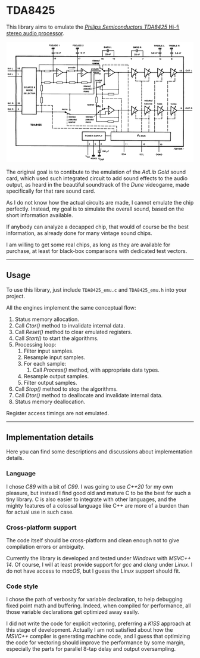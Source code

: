 # TDA8425

This library aims to emulate the
[*Philips Semiconductors TDA8425* Hi-fi stereo audio processor](doc/TDA8425.pdf).

![Block diagram](doc/block_diagram.png)

The original goal is to contibute to the emulation of the *AdLib Gold* sound
card, which used such integrated circuit to add sound effects to the audio
output, as heard in the beautiful soundtrack of the *Dune* videogame, made
specifically for that rare sound card.

As I do not know how the actual circuits are made, I cannot emulate the chip
perfectly. Instead, my goal is to simulate the overall sound, based on the
short information available.

If anybody can analyze a decapped chip, that would of course be the best
information, as already done for many vintage sound chips.

I am willing to get some real chips, as long as they are available for
purchase, at least for black-box comparisons with dedicated test vectors.

_______________________________________________________________________________

## Usage

To use this library, just include `TDA8425_emu.c` and `TDA8425_emu.h`
into your project.

All the engines implement the same conceptual flow:

1. Status memory allocation.
2. Call *Ctor()* method to invalidate internal data.
3. Call *Reset()* method to clear emulated registers.
5. Call *Start()* to start the algorithms.
6. Processing loop:
    1. Filter input samples.
    2. Resample input samples.
    3. For each sample:
       1. Call *Process()* method, with appropriate data types.
    4. Resample output samples.
    5. Filter output samples.
7. Call *Stop()* method to stop the algorithms.
8. Call *Dtor()* method to deallocate and invalidate internal data.
9. Status memory deallocation.

Register access timings are not emulated.

_______________________________________________________________________________

## Implementation details

Here you can find some descriptions and discussions about implementation
details.


### Language

I chose *C89* with a bit of *C99*. I was going to use *C++20* for my own
pleasure, but instead I find good old and mature C to be the best for such a
tiny library. C is also easier to integrate with other languages, and the
mighty features of a colossal language like C++ are more of a burden than for
actual use in such case.


### Cross-platform support

The code itself should be cross-platform and clean enough not to give
compilation errors or ambiguity.

Currently the library is developed and tested under *Windows* with *MSVC++ 14*.
Of course, I will at least provide support for *gcc* and *clang* under *Linux*.
I do not have access to *macOS*, but I guess the *Linux* support should fit.


### Code style

I chose the path of verbosity for variable declaration, to help debugging fixed
point math and buffering. Indeed, when compiled for performance, all those
variable declarations get optimized away easily.

I did not write the code for explicit vectoring, preferring a *KISS* approach
at this stage of development. Actually I am not satisfied about how the
*MSVC++* compiler is generating machine code, and I guess that optimizing the
code for vectoring should improve the performance by some margin, especially
the parts for parallel 8-tap delay and output oversampling.
